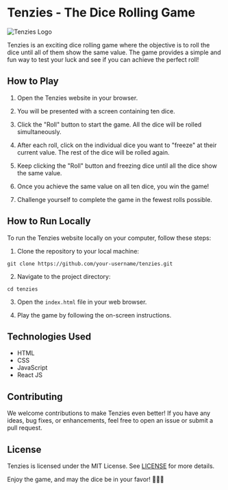# Tenzies - The Dice Rolling Game

![Tenzies Logo](tenzies_logo.png)

Tenzies is an exciting dice rolling game where the objective is to roll the dice until all of them show the same value. The game provides a simple and fun way to test your luck and see if you can achieve the perfect roll!

## How to Play

1. Open the Tenzies website in your browser.

2. You will be presented with a screen containing ten dice.

3. Click the "Roll" button to start the game. All the dice will be rolled simultaneously.

4. After each roll, click on the individual dice you want to "freeze" at their current value. The rest of the dice will be rolled again.

5. Keep clicking the "Roll" button and freezing dice until all the dice show the same value.

6. Once you achieve the same value on all ten dice, you win the game!

7. Challenge yourself to complete the game in the fewest rolls possible.

## How to Run Locally

To run the Tenzies website locally on your computer, follow these steps:

1. Clone the repository to your local machine:

```git clone https://github.com/your-username/tenzies.git```

2. Navigate to the project directory:

```cd tenzies```


3. Open the `index.html` file in your web browser.

4. Play the game by following the on-screen instructions.

## Technologies Used

- HTML
- CSS
- JavaScript
- React JS

## Contributing

We welcome contributions to make Tenzies even better! If you have any ideas, bug fixes, or enhancements, feel free to open an issue or submit a pull request.

## License

Tenzies is licensed under the MIT License. See [LICENSE](LICENSE) for more details.

Enjoy the game, and may the dice be in your favor! 🎲🎲🎲



